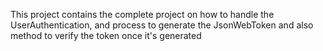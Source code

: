 This project contains the complete project on how to handle the UserAuthentication, and process to generate the JsonWebToken and also method to verify the token once 
it's generated 
